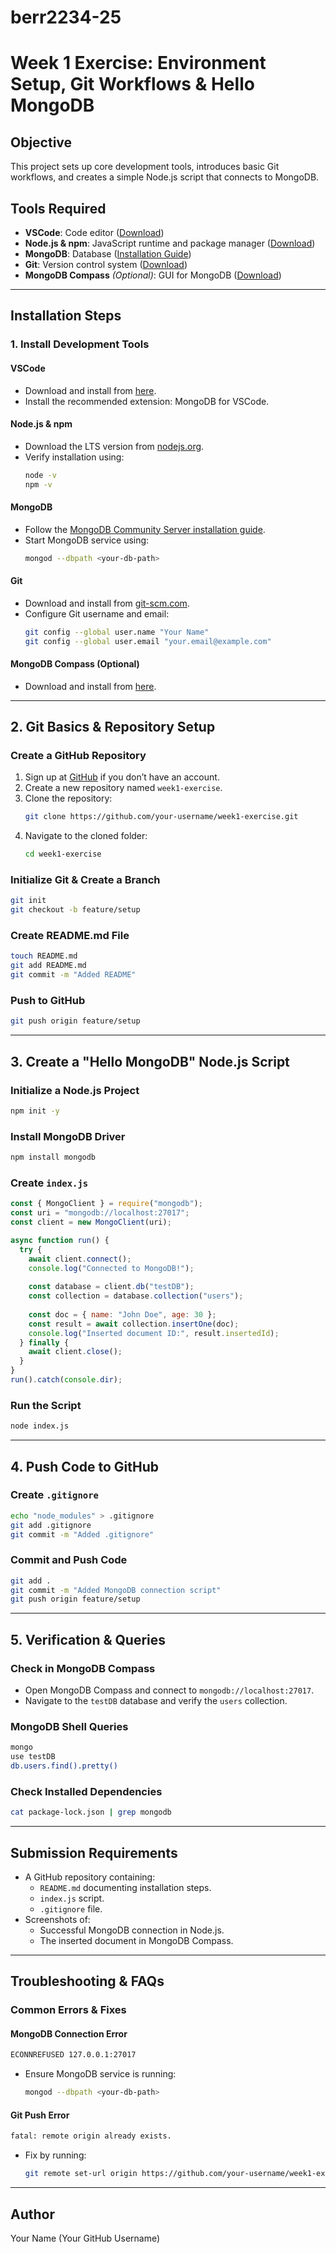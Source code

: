 # berr2234-25

# Week 1 Exercise: Environment Setup, Git Workflows & Hello MongoDB

## Objective
This project sets up core development tools, introduces basic Git workflows, and creates a simple Node.js script that connects to MongoDB.

## Tools Required
- **VSCode**: Code editor ([Download](https://code.visualstudio.com/))
- **Node.js & npm**: JavaScript runtime and package manager ([Download](https://nodejs.org/))
- **MongoDB**: Database ([Installation Guide](https://www.mongodb.com/docs/manual/administration/install-community/))
- **Git**: Version control system ([Download](https://git-scm.com/))
- **MongoDB Compass** *(Optional)*: GUI for MongoDB ([Download](https://www.mongodb.com/products/compass))

---
## Installation Steps

### 1. Install Development Tools
#### **VSCode**
- Download and install from [here](https://code.visualstudio.com/).
- Install the recommended extension: MongoDB for VSCode.

#### **Node.js & npm**
- Download the LTS version from [nodejs.org](https://nodejs.org/).
- Verify installation using:
  ```sh
  node -v
  npm -v
  ```

#### **MongoDB**
- Follow the [MongoDB Community Server installation guide](https://www.mongodb.com/docs/manual/administration/install-community/).
- Start MongoDB service using:
  ```sh
  mongod --dbpath <your-db-path>
  ```

#### **Git**
- Download and install from [git-scm.com](https://git-scm.com/).
- Configure Git username and email:
  ```sh
  git config --global user.name "Your Name"
  git config --global user.email "your.email@example.com"
  ```

#### **MongoDB Compass (Optional)**
- Download and install from [here](https://www.mongodb.com/products/compass).

---
## 2. Git Basics & Repository Setup

### Create a GitHub Repository
1. Sign up at [GitHub](https://github.com/) if you don’t have an account.
2. Create a new repository named `week1-exercise`.
3. Clone the repository:
   ```sh
   git clone https://github.com/your-username/week1-exercise.git
   ```
4. Navigate to the cloned folder:
   ```sh
   cd week1-exercise
   ```

### Initialize Git & Create a Branch
```sh
git init
git checkout -b feature/setup
```

### Create README.md File
```sh
touch README.md
git add README.md
git commit -m "Added README"
```

### Push to GitHub
```sh
git push origin feature/setup
```

---
## 3. Create a "Hello MongoDB" Node.js Script

### Initialize a Node.js Project
```sh
npm init -y
```

### Install MongoDB Driver
```sh
npm install mongodb
```

### Create `index.js`
```javascript
const { MongoClient } = require("mongodb");
const uri = "mongodb://localhost:27017";
const client = new MongoClient(uri);

async function run() {
  try {
    await client.connect();
    console.log("Connected to MongoDB!");
    
    const database = client.db("testDB");
    const collection = database.collection("users");
    
    const doc = { name: "John Doe", age: 30 };
    const result = await collection.insertOne(doc);
    console.log("Inserted document ID:", result.insertedId);
  } finally {
    await client.close();
  }
}
run().catch(console.dir);
```

### Run the Script
```sh
node index.js
```

---
## 4. Push Code to GitHub

### Create `.gitignore`
```sh
echo "node_modules" > .gitignore
git add .gitignore
git commit -m "Added .gitignore"
```

### Commit and Push Code
```sh
git add .
git commit -m "Added MongoDB connection script"
git push origin feature/setup
```

---
## 5. Verification & Queries

### Check in MongoDB Compass
- Open MongoDB Compass and connect to `mongodb://localhost:27017`.
- Navigate to the `testDB` database and verify the `users` collection.

### MongoDB Shell Queries
```sh
mongo
use testDB
db.users.find().pretty()
```

### Check Installed Dependencies
```sh
cat package-lock.json | grep mongodb
```

---
## Submission Requirements

- A GitHub repository containing:
  - `README.md` documenting installation steps.
  - `index.js` script.
  - `.gitignore` file.
- Screenshots of:
  - Successful MongoDB connection in Node.js.
  - The inserted document in MongoDB Compass.

---
## Troubleshooting & FAQs

### **Common Errors & Fixes**
#### **MongoDB Connection Error**
```sh
ECONNREFUSED 127.0.0.1:27017
```
- Ensure MongoDB service is running:
  ```sh
  mongod --dbpath <your-db-path>
  ```

#### **Git Push Error**
```sh
fatal: remote origin already exists.
```
- Fix by running:
  ```sh
  git remote set-url origin https://github.com/your-username/week1-exercise.git
  ```

---
## Author
Your Name (Your GitHub Username)

